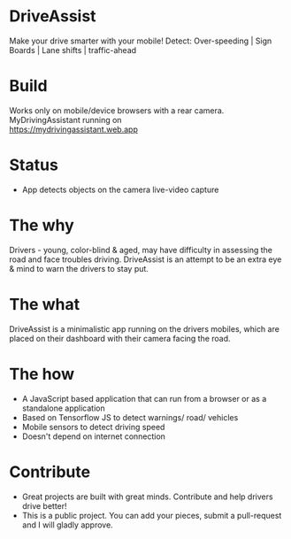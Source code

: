 # DriveAssist
Make your drive smarter with your mobile! Detect: Over-speeding | Sign Boards | Lane shifts | traffic-ahead

# Build
Works only on mobile/device browsers with a rear camera.
<br/>MyDrivingAssistant running on
<br/>https://mydrivingassistant.web.app

# Status
* App detects objects on the camera live-video capture

# The why
Drivers - young, color-blind & aged, may have difficulty in assessing the road and face troubles driving. DriveAssist is an attempt to be an extra eye & mind to warn the drivers to stay put.

# The what
DriveAssist is a minimalistic app running on the drivers mobiles, which are placed on their dashboard with their camera facing the road. 

# The how
* A JavaScript based application that can run from a browser or as a standalone application
* Based on Tensorflow JS to detect warnings/ road/ vehicles
* Mobile sensors to detect driving speed
* Doesn't depend on internet connection

# Contribute
* Great projects are built with great minds. Contribute and help drivers drive better!
* This is a public project. You can add your pieces, submit a pull-request and I will gladly approve.
